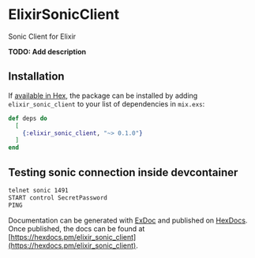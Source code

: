 # ElixirSonicClient

Sonic Client for Elixir

**TODO: Add description**

## Installation

If [available in Hex](https://hex.pm/docs/publish), the package can be installed
by adding `elixir_sonic_client` to your list of dependencies in `mix.exs`:

```elixir
def deps do
  [
    {:elixir_sonic_client, "~> 0.1.0"}
  ]
end
```

## Testing sonic connection inside devcontainer

```bash
telnet sonic 1491
START control SecretPassword
PING
```

Documentation can be generated with [ExDoc](https://github.com/elixir-lang/ex_doc)
and published on [HexDocs](https://hexdocs.pm). Once published, the docs can
be found at [https://hexdocs.pm/elixir_sonic_client](https://hexdocs.pm/elixir_sonic_client).

